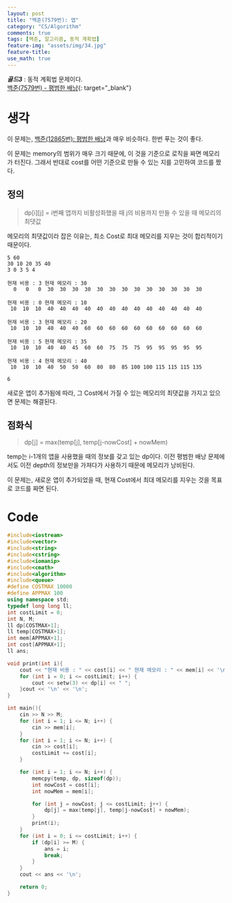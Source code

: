 ```yaml
---
layout: post
title: "백준(7579번): 앱"
category: "CS/Algorithm"
comments: true
tags: [백준, 알고리즘, 동적 계획법]
feature-img: "assets/img/34.jpg"
feature-title:
use_math: true
---
```


**_골드3_** : 동적 계획법 문제이다.  
[백준(7579번) - 평범한 배낭](https://www.acmicpc.net/problem/7579){: target="\_blank"}

# 생각

이 문제는, [백준(12865번): 평범한 배낭](https://wansook0316.github.io/cs/algorithm/2020/04/17/백준-평범한-배낭.html)과 매우 비슷하다. 한번 푸는 것이 좋다.

이 문제는 memory의 범위가 매우 크기 때문에, 이 것을 기준으로 로직을 짜면 메모리가 터진다. 그래서 반대로 cost를 어떤 기준으로 만들 수 있는 지를 고민하여 코드를 짰다.

## 정의

> dp[i][j] = i번째 앱까지 비활성화했을 때 j의 비용까지 만들 수 있을 때 메모리의 최댓값

메모리의 최댓값이라 잡은 이유는, 최소 Cost로 최대 메모리를 지우는 것이 합리적이기 때문이다.

```
5 60
30 10 20 35 40
3 0 3 5 4

현재 비용 : 3 현재 메모리 : 30
  0   0   0  30  30  30  30  30  30  30  30  30  30  30  30  30

현재 비용 : 0 현재 메모리 : 10
 10  10  10  40  40  40  40  40  40  40  40  40  40  40  40  40

현재 비용 : 3 현재 메모리 : 20
 10  10  10  40  40  40  60  60  60  60  60  60  60  60  60  60

현재 비용 : 5 현재 메모리 : 35
 10  10  10  40  40  45  60  60  75  75  75  95  95  95  95  95

현재 비용 : 4 현재 메모리 : 40
 10  10  10  40  50  50  60  80  80  85 100 100 115 115 115 135

6
```

새로운 앱이 추가됨에 따라, 그 Cost에서 가질 수 있는 메모리의 최댓값을 가지고 있으면 문제는 해결된다.

## 점화식

> dp[j] = max(temp[j], temp[j-nowCost] + nowMem)

temp는 i-1개의 앱을 사용했을 때의 정보를 갖고 있는 dp이다. 이전 평범한 배낭 문제에서도 이전 depth의 정보만을 가져다가 사용하기 때문에 메모리가 낭비된다.

이 문제는, 새로운 앱이 추가되었을 때, 현재 Cost에서 최대 메모리를 지우는 것을 목표로 코드를 짜면 된다.

# Code

```c++
#include<iostream>
#include<vector>
#include<string>
#include<cstring>
#include<iomanip>
#include<cmath>
#include<algorithm>
#include<queue>
#define COSTMAX 10000
#define APPMAX 100
using namespace std;
typedef long long ll;
int costLimit = 0;
int N, M;
ll dp[COSTMAX+1];
ll temp[COSTMAX+1];
int mem[APPMAX+1];
int cost[APPMAX+1];
ll ans;

void print(int i){
    cout << "현재 비용 : " << cost[i] << " 현재 메모리 : " << mem[i] << '\n';
    for (int i = 0; i <= costLimit; i++) {
        cout << setw(3) << dp[i] << " ";
    }cout << '\n' << '\n';
}

int main(){
    cin >> N >> M;
    for (int i = 1; i <= N; i++) {
        cin >> mem[i];
    }
    for (int i = 1; i <= N; i++) {
        cin >> cost[i];
        costLimit += cost[i];
    }

    for (int i = 1; i <= N; i++) {
        memcpy(temp, dp, sizeof(dp));
        int nowCost = cost[i];
        int nowMem = mem[i];

        for (int j = nowCost; j <= costLimit; j++) {
            dp[j] = max(temp[j], temp[j-nowCost] + nowMem);
        }
        print(i);
    }
    for (int i = 0; i <= costLimit; i++) {
        if (dp[i] >= M) {
            ans = i;
            break;
        }
    }
    cout << ans << '\n';

    return 0;
}
```
